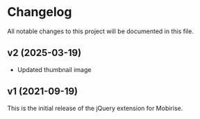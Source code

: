 # Changelog

All notable changes to this project will be documented in this file.

## v2 (2025-03-19)

- Updated thumbnail image

## v1 (2021-09-19)

This is the initial release of the jQuery extension for Mobirise.